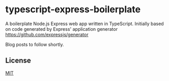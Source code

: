 # typescript-express-boilerplate
A boilerplate Node.js Express web app written in TypeScript. Initially based on code generated by Express' application generator <https://github.com/expressjs/generator>

Blog posts to follow shortly.

## License

[MIT](LICENSE)
